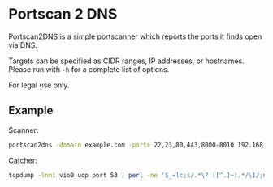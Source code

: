 Portscan 2 DNS
==============

Portscan2DNS is a simple portscanner which reports the ports it finds open via
DNS.

Targets can be specified as CIDR ranges, IP addresses, or hostnames.  Please
run with `-h` for a complete list of options.

For legal use only.

Example
-------
Scanner:
```bash
portscan2dns -domain example.com -ports 22,23,80,443,8000-8010 192.168.1.1 192.168.1.35 192.168.1.36 192.168.1.37
```

Catcher:
```bash
tcpdump -lnni vio0 udp port 53 | perl -ne '$_=lc;s/.*\? ([^.]+).*/\1/;next if$a{$_};$a{$_}=1;s/-/./g;s/p/:/;print'
```
